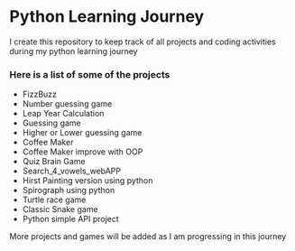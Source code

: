 # Python Learning Journey 


I create this repository to keep track of all projects and coding activities during my python learning journey

### Here is a list of some of the projects
* FizzBuzz
* Number guessing game
* Leap Year Calculation
* Guessing game 
* Higher or Lower guessing game 
* Coffee Maker
* Coffee Maker improve with OOP
* Quiz Brain Game
* Search_4_vowels_webAPP
* Hirst Painting version using python
* Spirograph using python 
* Turtle race game
* Classic Snake game
* Python simple API project


More projects and games will be added as I am progressing in this journey
